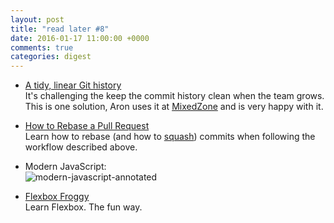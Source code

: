 ```yaml
---
layout: post
title: "read later #8"
date: 2016-01-17 11:00:00 +0000
comments: true
categories: digest
---
```

- [A tidy, linear Git history](http://www.bitsnbites.eu/?p=221)  
It's challenging the keep the commit history clean when the team grows. This is one solution, Aron uses it at [MixedZone](https://mixedzone.io/) and is very happy with it.

- [How to Rebase a Pull Request](https://github.com/edx/edx-platform/wiki/How-to-Rebase-a-Pull-Request)  
Learn how to rebase (and how to [squash](https://github.com/edx/edx-platform/wiki/How-to-Rebase-a-Pull-Request#squash-your-changes)) commits when following the workflow described above.

- Modern JavaScript:  
![modern-javascript-annotated](/images/2016/modern-javascript-annotated.png)

- [Flexbox Froggy](http://flexboxfroggy.com/)  
Learn Flexbox. The fun way.
